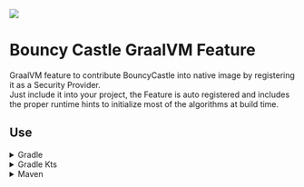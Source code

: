 [![](https://jitpack.io/v/cmdjulian/bouncy-castle-graalvm.svg)](https://jitpack.io/#cmdjulian/bouncy-castle-graalvm)

# Bouncy Castle GraalVM Feature

GraalVM feature to contribute BouncyCastle into native image by registering it as a Security Provider.  
Just include it into your project, the Feature is auto registered and includes the proper runtime hints to initialize
most of the algorithms at build time.

## Use

<details>
<summary>Gradle</summary>

```groovy
repositories {
    maven { url 'https://jitpack.io' }
}


dependencies {
    implementation 'com.github.cmdjulian:bouncy-castle-graalvm:{VERSION}'
}
```

</details>

<details>
<summary>Gradle Kts</summary>

```kotlin
repositories {
    maven(url = "https://jitpack.io")
}


dependencies {
    implementation("com.github.cmdjulian:bouncy-castle-graalvm:{VERSION}")
}
```

</details>

<details>
<summary>Maven</summary>

```xml

<project xmlns="http://maven.apache.org/POM/4.0.0" xmlns:xsi="http://www.w3.org/2001/XMLSchema-instance"
         xsi:schemaLocation="http://maven.apache.org/POM/4.0.0 http://maven.apache.org/xsd/maven-4.0.0.xsd">

    ...

    <repositories>
        <repository>
            <id>jitpack.io</id>
            <url>https://jitpack.io</url>
        </repository>
    </repositories>

    ...

    <dependencies>
        <dependency>
            <groupId>com.github.cmdjulian</groupId>
            <artifactId>bouncy-castle-graalvm</artifactId>
            <version>{VERSION}</version>
        </dependency>
    </dependencies>
</project>
```

</details>